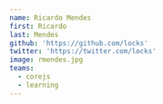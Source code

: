 ```yaml
---
name: Ricardo Mendes
first: Ricardo
last: Mendes
github: 'https://github.com/locks'
twitter: 'https://twitter.com/locks'
image: rmendes.jpg
teams:
  - corejs
  - learning
---
```

